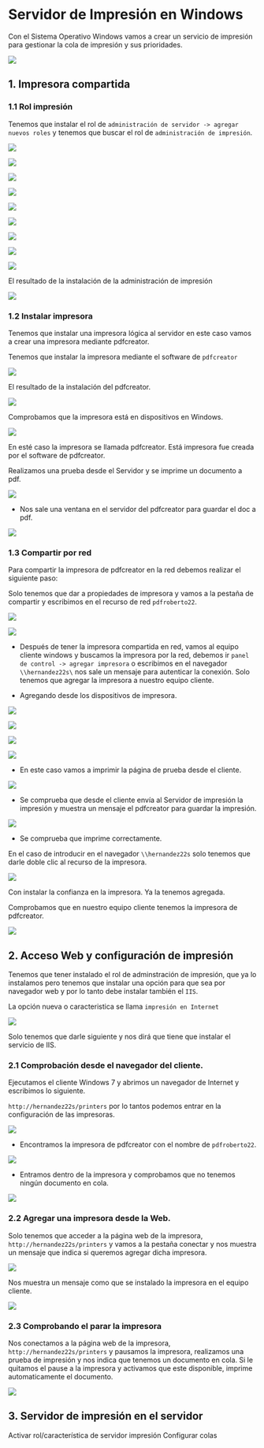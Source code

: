 # Servidor de Impresión en Windows

Con el Sistema Operativo Windows vamos a crear un servicio de impresión para gestionar la cola de impresión y sus prioridades.

![](img/000.png)

## 1. Impresora compartida

### 1.1 Rol impresión

Tenemos que instalar el rol de `administración de servidor -> agregar nuevos roles` y tenemos que buscar el rol de `administración de impresión`.

![](img/002.png)

![](img/003.png)

![](img/004.png)

![](img/008.png)

![](img/009.png)

![](img/010.png)

![](img/011.png)

![](img/012.png)

![](img/013.png)

El resultado de la instalación de la administración de impresión

![](img/014.png)



### 1.2 Instalar impresora

Tenemos que instalar una impresora lógica al servidor en este caso vamos a crear una impresora mediante pdfcreator.

Tenemos que instalar la impresora mediante el software de `pdfcreator`

![](img/001.png)

El resultado de la instalación del pdfcreator.

![](img/016.png)


Comprobamos que la impresora está en dispositivos en Windows.

![](img/018.png)

En esté caso la impresora se llamada pdfcreator. Está impresora fue creada por el software de pdfcreator.

Realizamos una prueba desde el Servidor y se imprime un documento a pdf.

![](img/020.png)

- Nos sale una ventana  en el servidor del pdfcreator para guardar el doc a pdf.

![](img/021.png)



### 1.3 Compartir por red

Para compartir la impresora de pdfcreator en la red debemos realizar el siguiente paso:

Solo tenemos que dar a propiedades de impresora y vamos a la pestaña de compartir y escribimos en el recurso de red `pdfroberto22`.

![](img/018.png)

![](img/019.png)

- Después de tener la impresora compartida en red, vamos al equipo cliente windows y buscamos la impresora por la red, debemos ir `panel de control -> agregar impresora` o escribimos en el navegador `\\hernandez22s\` nos sale un mensaje para autenticar la conexión. Solo tenemos que agregar la impresora a nuestro equipo cliente.

- Agregando desde los dispositivos de impresora.

![](img/027.png)

![](img/028.png)

![](img/029.png)

![](img/030.png)

- En este caso vamos a imprimir la página de prueba desde el cliente.

![](img/031.png)

- Se comprueba que desde el cliente envía al Servidor de impresión la impresión y muestra un mensaje el pdfcreator para guardar la impresión.

![](img/032.png)

- Se comprueba que imprime correctamente.

En el caso de introducir en el navegador `\\hernandez22s` solo tenemos que darle doble clic al recurso de la impresora.

![](img/022.png)

Con instalar la confianza en la impresora. Ya la tenemos agregada.

Comprobamos que en nuestro equipo cliente tenemos la impresora de pdfcreator.

![](img/033.png)


## 2. Acceso Web y configuración de impresión

Tenemos que tener instalado el rol de adminstración de impresión, que ya lo instalamos pero tenemos que instalar una opción para que sea por navegador web y por lo tanto debe instalar también el `IIS`.

La opción nueva o caracteristica se llama `impresión en Internet`

![](img/015.png)

Solo tenemos que darle siguiente y nos dirá que tiene que instalar el servicio de IIS.


### 2.1 Comprobación desde el navegador del cliente.

Ejecutamos el cliente Windows 7 y abrimos un navegador de Internet y escribimos lo siguiente.

`http://hernandez22s/printers` por lo tantos podemos entrar en la configuración de las impresoras.

![](img/034.png)

- Encontramos la impresora de pdfcreator con el nombre de `pdfroberto22`.

![](img/035.png)

- Entramos dentro de la impresora y comprobamos que no tenemos ningún documento en cola.

![](img/036.png)

### 2.2 Agregar una impresora desde la Web.

Solo tenemos que acceder a la página web de la impresora, `http://hernandez22s/printers` y vamos a la pestaña conectar y nos muestra un mensaje que indica si queremos agregar dicha impresora.

![](img/037.png)

Nos muestra un mensaje como que se instalado la impresora en el equipo cliente.

![](img/038.png)

### 2.3 Comprobando el parar la impresora

Nos conectamos a la página web de la impresora, `http://hernandez22s/printers` y pausamos la impresora, realizamos una prueba de impresión y nos indica que tenemos un documento en cola. Si le quitamos el pause a la impresora y activamos que este disponible, imprime automaticamente el documento.

![](img/039.png)


## 3. Servidor de impresión en el servidor

Activar rol/característica de servidor impresión
Configurar colas
